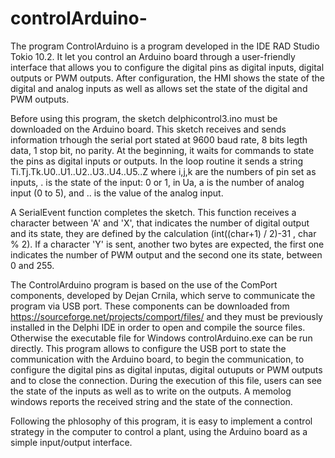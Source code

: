 # controlArduino-
The program ControlArduino is a program developed in the IDE RAD Studio Tokio 10.2. It let you control an Arduino board through a user-friendly interface that allows you to configure the digital pins as digital inputs, digital outputs or PWM outputs. After configuration, the HMI shows the state of the digital and analog inputs as well as allows set the state of the digital and PWM outputs.

Before using this program, the sketch delphicontrol3.ino must be downloaded on the Arduino board.
This sketch receives and sends information trhough the serial port stated at 9600 baud rate, 8 bits legth data, 1 stop bit, no parity.
At the beginning, it waits for commands to state the pins as digital inputs or outputs.
In the loop routine it sends a string Ti.Tj.Tk.U0..U1..U2..U3..U4..U5..Z
where i,j,k are the numbers of pin set as inputs, . is the state of the input: 0 or 1, in Ua, a is the number of analog input (0 to 5), 
and .. is the value of the analog input.

A SerialEvent function completes the sketch. This function receives a character between 'A' and 'X', that indicates the number of digital output and its state, they are defined by the calculation (int((char+1) / 2)-31 , char % 2). If a character 'Y' is sent, another two bytes are expected, the first one indicates the number of PWM output and the second one its state, between 0 and 255.

The ControlArduino program is based on the use of the ComPort components, developed by Dejan Crnila, which serve to communicate the program via USB port. These components can be downloaded from https://sourceforge.net/projects/comport/files/
and they must be previously installed in the Delphi IDE in order to open and compile the source files. Otherwise the executable file for Windows controlArduino.exe can be run directly. 
This program allows to configure the USB port to state the communication with the Arduino board, to begin the communication, to configure the digital pins as digital inputas, digital outuputs or PWM outputs and to close the connection.
During the execution of this file, users can see the state of the inputs as well as to write on the outputs.
A memolog windows reports the received string and the state of the connection.

Following the phlosophy of this program, it is easy to implement a control strategy in the computer to control a plant, using the Arduino board as a simple input/output interface.

